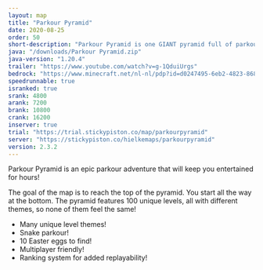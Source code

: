 ```yaml
---
layout: map
title: "Parkour Pyramid"
date: 2020-08-25
order: 50
short-description: "Parkour Pyramid is one GIANT pyramid full of parkour!"
java: "/downloads/Parkour Pyramid.zip"
java-version: "1.20.4"
trailer: "https://www.youtube.com/watch?v=g-1QduiUrgs"
bedrock: "https://www.minecraft.net/nl-nl/pdp?id=d0247495-6eb2-4823-8681-9f15acc5255a"
speedrunnable: true
isranked: true
srank: 4800
arank: 7200
brank: 10800
crank: 16200
inserver: true
trial: "https://trial.stickypiston.co/map/parkourpyramid"
server: "https://stickypiston.co/hielkemaps/parkourpyramid"
version: 2.3.2
---
```


Parkour Pyramid is an epic parkour adventure that will keep you entertained for hours!

The goal of the map is to reach the top of the pyramid. You start all the way at the bottom.
The pyramid features 100 unique levels, all with different themes, so none of them feel the same!

- Many unique level themes!
- Snake parkour!
- 10 Easter eggs to find!
- Multiplayer friendly!
- Ranking system for added replayability!

